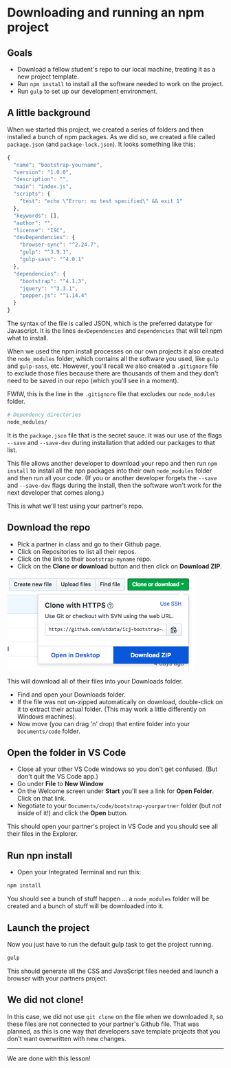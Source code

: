 # Downloading and running an npm project

## Goals

- Download a fellow student's repo to our local machine, treating it as a new project template.
- Run `npm install` to install all the software needed to work on the project.
- Run `gulp` to set up our development environment.

## A little background

When we started this project, we created a series of folders and then installed a bunch of npm packages. As we did so, we created a file called `package.json` (and `package-lock.json`). It looks something like this:

```js
{
  "name": "bootstrap-yourname",
  "version": "1.0.0",
  "description": "",
  "main": "index.js",
  "scripts": {
    "test": "echo \"Error: no test specified\" && exit 1"
  },
  "keywords": [],
  "author": "",
  "license": "ISC",
  "devDependencies": {
    "browser-sync": "^2.24.7",
    "gulp": "^3.9.1",
    "gulp-sass": "^4.0.1"
  },
  "dependencies": {
    "bootstrap": "^4.1.3",
    "jquery": "^3.3.1",
    "popper.js": "^1.14.4"
  }
}
```

The syntax of the file is called JSON, which is the preferred datatype for Javascript. It is the lines `devDependencies` and `dependencies` that will tell npm what to install.

When we used the npm install processes on our own projects it also created the `node_modules` folder, which contains all the software you used, like `gulp` and `gulp-sass`, etc. However, you'll recall we also created a `.gitignore` file to exclude those files because there are thousands of them and they don't need to be saved in our repo (which you'll see in a moment).

FWIW, this is the line in the `.gitignore` file that excludes our `node_modules` folder.

```bash
# Dependency directories
node_modules/
```

It is the `package.json` file that is the secret sauce. It was our use of the flags `--save` and `--save-dev` during installation that added our packages to that list.

This file allows another developer to download your repo and then run `npm install` to install all the npn packages into their own `node_modules` folder and then run all your code. (If you or another developer forgets the `--save` and `--save-dev` flags during the install, then the software won't work for the next developer that comes along.)

This is what we'll test using your partner's repo.

## Download the repo

- Pick a partner in class and go to their Github page.
- Click on Repositories to list all their repos.
- Click on the link to their `bootstrap-myname` repo.
- Click on the **Clone or download** button and then click on **Download ZIP**.

![bs-download](../images/bs-download.png)

This will download all of their files into your Downloads folder.

- Find and open your Downloads folder.
- If the file was not un-zipped automatically on download, double-click on it to extract their actual folder. (This may work a little differently on Windows machines).
- Now move (you can drag 'n' drop) that entire folder into your `Documents/code` folder.

## Open the folder in VS Code

- Close all your other VS Code windows so you don't get confused. (But don't quit the VS Code app.)
- Go under **File** to **New Window**
- On the Welcome screen under **Start** you'll see a link for **Open Folder**. Click on that link.
- Negotiate to your `Documents/code/bootstrap-yourpartner` folder (but _not_ inside of it!) and click the **Open** button.

This should open your partner's project in VS Code and you should see all their files in the Explorer.

## Run npn install

- Open your Integrated Terminal and run this:

```bash
npm install
```

You should see a bunch of stuff happen ... a `node_modules` folder will be created and a bunch of stuff will be downloaded into it.

## Launch the project

Now you just have to run the default gulp task to get the project running.

```bash
gulp
```

This should generate all the CSS and JavaScript files needed and launch a browser with your partners project.

## We did not clone!

In this case, we did not use `git clone` on the file when we downloaded it, so these files are not connected to your partner's Github file. That was planned, as this is one way that developers save template projects that you don't want overwritten with new changes.

---

We are done with this lesson!